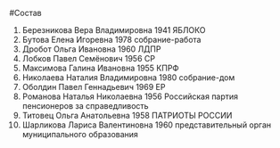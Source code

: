 #Состав
1. Березникова Вера Владимировна 1941 ЯБЛОКО
2. Бутова Елена Игоревна 1978 собрание-работа
3. Дробот Ольга Ивановна 1960 ЛДПР
4. Лобков Павел Семёнович 1956 СР
5. Максимова Галина Ивановна 1955 КПРФ
6. Николаева Наталия Владимировна 1980 собрание-дом
7. Оболдин Павел Геннадьевич 1969 ЕР
8. Романова Наталья Николаевна 1956 Российская партия пенсионеров за справедливость
9. Титовец Ольга Анатольевна 1958 ПАТРИОТЫ РОССИИ
10. Шарликова Лариса Валентиновна 1960 представительный орган муниципального образования

